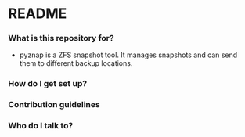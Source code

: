 # README #

### What is this repository for? ###

* pyznap is a ZFS snapshot tool. It manages snapshots and can send them to different backup locations.


### How do I get set up? ###


### Contribution guidelines ###


### Who do I talk to? ###

